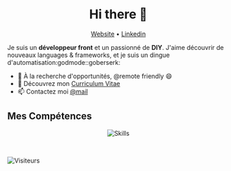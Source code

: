 <h1 align="center">Hi there 👋</h1>

<p align="center">
  <a href="https://benoit.myutopie.fr/">Website</a> •
  <a href="https://www.linkedin.com/in/bdecanter/">Linkedin</a>
</p>

Je suis un __développeur front__ et un passionné de __DIY__. J'aime découvrir de nouveaux languages & frameworks, et je suis un dingue d'automatisation:godmode::goberserk:

* 💼 À la recherche d'opportunités, @remote friendly 😄 <br/>
* 🔖 Découvrez mon [Curriculum Vitae](https://benoit.myutopie.fr/cv.pdf)<br/>
* 📫 Contactez moi [@mail](mailto:benoit@myutopie.fr)

## Mes Compétences

<p align="center">
  <img align="center" alt="Skills" src="https://github.com/viclafouch/viclafouch/blob/master/img/pack.png" />
</p>
<!--
## My last 3 DEV articles

- [👑 Create a secure Chat Application with React Hooks, Firebase and Seald 🔐](https://dev.to/viclafouch/create-a-secure-chat-application-with-react-hooks-firebase-and-seald-2bc1)
- [🍿 Publish your own ESLint / Prettier config for React Projects on NPM 📦](https://dev.to/viclafouch/publish-your-own-eslint-prettier-config-for-react-projects-on-npm-g3p)
- [🤝 Promise.allSettled() VS Promise.all() in JavaScript 🍭](https://dev.to/viclafouch/promise-allsettled-vs-promise-all-in-javascript-4mle)

<br/>
-->
<br/>

![Visiteurs](https://visitor-badge.laobi.icu/badge?page_id=bdecanter.bdecanter)
<!--
**Bdecanter/Bdecanter** is a ✨ _special_ ✨ repository because its `README.md` (this file) appears on your GitHub profile.

Here are some ideas to get you started:

- 🔭 I’m currently working on ...
- 🌱 I’m currently learning ...
- 👯 I’m looking to collaborate on ...
- 🤔 I’m looking for help with ...
- 💬 Ask me about ...
- 📫 How to reach me: ...
- 😄 Pronouns: ...
- ⚡ Fun fact: ...
-->
